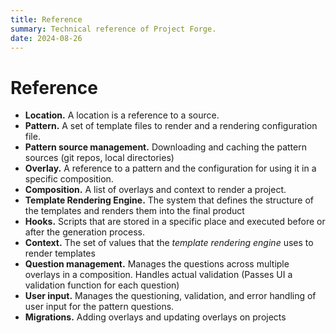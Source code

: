 ```yaml
---
title: Reference 
summary: Technical reference of Project Forge.
date: 2024-08-26
---
```


# Reference

- **Location.** A location is a reference to a source.
- **Pattern.** A set of template files to render and a rendering configuration file.
- **Pattern source management.** Downloading and caching the pattern sources (git repos, local directories)
- **Overlay.** A reference to a pattern and the configuration for using it in a specific composition.
- **Composition.** A list of overlays and context to render a project.
- **Template Rendering Engine.** The system that defines the structure of the templates and renders them into the final product
- **Hooks.** Scripts that are stored in a specific place and executed before or after the generation process.
- **Context.** The set of values that the *template rendering engine* uses to render templates
- **Question management.** Manages the questions across multiple overlays in a composition. Handles actual validation (Passes UI a validation function for each question)
- **User input.** Manages the questioning, validation, and error handling of user input for the pattern questions.
- **Migrations.** Adding overlays and updating overlays on projects
